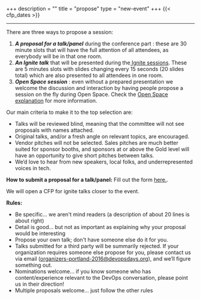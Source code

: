 +++
description = ""
title = "propose"
type = "new-event"
+++
{{< cfp_dates >}}

<hr>
There are three ways to propose a session:

1. <strong><em>A proposal for a talk/panel</em></strong> during the conference part : these are 30 minute slots that will have the full attention of all attendees, as everybody will be in that one room.
1. <strong><em>An Ignite talk</em></strong> that will be presented during the<a href="/pages/ignite-talks-format"> Ignite sessions</a>. These are 5 minutes slots with slides changing every 15 seconds (20 slides total) which are also presented to all attendees in one room.
1. <strong><em>Open Space session</em></strong> : even without a prepared presentation we welcome the discussion and interaction by having people propose a session on the fly during Open Space. Check the <a href="/pages/open-space-format">Open Space explanation</a> for more information.

Our main criteria to make it to the top selection are:

- Talks will be reviewed blind, meaning that the committee will not see proposals with names attached.
- Original talks, and/or a fresh angle on relevant topics, are encouraged.
- Vendor pitches will not be selected. Sales pitches are much better suited for sponsor booths, and sponsors at or above the Gold level will have an opportunity to give short pitches between talks.
- We’d love to hear from new speakers, local folks, and underrepresented voices in tech.

<strong>How to submit a proposal for a talk/panel:</strong> Fill out the form <a href='https://devopsdayspdx2016.busyconf.com/proposals/new'>here.</a>.

We will open a CFP for ignite talks closer to the event.

<strong>Rules:</strong>

- Be specific... we aren't mind readers (a description of about 20 lines is about right)
- Detail is good... but not as important as explaining why your proposal would be interesting
- Propose your own talk; don't have someone else do it for you.
- Talks submitted for a third party will be summarily rejected. If your organization requires someone else propose for you, please contact us via email (organizers-portland-2016@devopsdays.org), and we’ll figure something out.
- Nominations welcome... if you know someone who has content/experience relevant to the DevOps conversation, please point us in their direction!
- Multiple proposals welcome... just follow the other rules